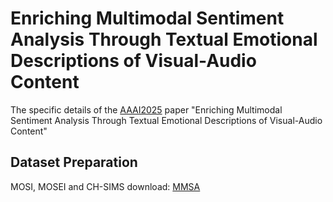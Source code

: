 # Enriching Multimodal Sentiment Analysis Through Textual Emotional Descriptions of Visual-Audio Content
The specific details of the [AAAI2025](https://aaai.org/conference/aaai/aaai-25/) paper "Enriching Multimodal Sentiment Analysis Through Textual Emotional Descriptions of Visual-Audio Content"

## Dataset Preparation
MOSI, MOSEI and CH-SIMS download: [MMSA](https://github.com/thuiar/MMSA/tree/master)
